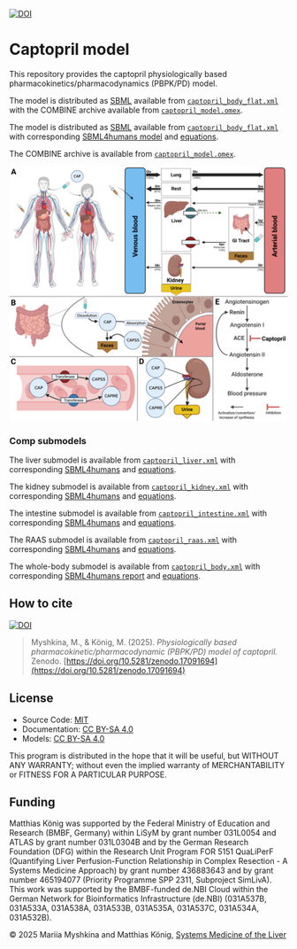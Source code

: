 [![DOI](https://zenodo.org/badge/DOI/10.5281/zenodo.17091694.svg)](https://doi.org/10.5281/zenodo.17091694)

# Captopril model
This repository provides the captopril physiologically based pharmacokinetics/pharmacodynamics (PBPK/PD) model.

The model is distributed as [SBML](http://sbml.org) available from [`captopril_body_flat.xml`](./models/captopril_body_flat.xml) with the COMBINE archive available from [`captopril_model.omex`](./captopril_model.omex).

The model is distributed as [SBML](http://sbml.org) available from [`captopril_body_flat.xml`](./models/captopril_body_flat.xml) with 
corresponding [SBML4humans model](https://sbml4humans.de/model_url?url=https://raw.githubusercontent.com/matthiaskoenig/captopril-model/main/models/captopril_body_flat.xml) and [equations](./models/captopril_body_flat.md).

The COMBINE archive is available from [`captopril_model.omex`](./captopril_model.omex).

![model overview](./figures/captopril_model.png)

### Comp submodels
The liver submodel is available from [`captopril_liver.xml`](./models/captopril_liver.xml) with corresponding [SBML4humans](https://sbml4humans.de/model_url?url=https://raw.githubusercontent.com/matthiaskoenig/captopril-model/main/models/captopril_liver.xml) and [equations](./models/captopril_liver.md).

The kidney submodel is available from [`captopril_kidney.xml`](./models/captopril_kidney.xml) with corresponding [SBML4humans](https://sbml4humans.de/model_url?url=https://raw.githubusercontent.com/matthiaskoenig/captopril-model/main/models/captopril_kidney.xml) and [equations](./models/captopril_kidney.md).

The intestine submodel is available from [`captopril_intestine.xml`](./models/captopril_intestine.xml) with corresponding [SBML4humans](https://sbml4humans.de/model_url?url=https://raw.githubusercontent.com/matthiaskoenig/captopril-model/main/models/captopril_intestine.xml) and [equations](./models/captopril_intestine.md).

The RAAS submodel is available from [`captopril_raas.xml`](./models/captopril_raas.xml) with corresponding [SBML4humans](https://sbml4humans.de/model_url?url=https://raw.githubusercontent.com/matthiaskoenig/captopril-model/main/models/captopril_raas.xml) and [equations](./models/captopril_raas.md).

The whole-body submodel is available from [`captopril_body.xml`](./models/captopril_body.xml) with corresponding [SBML4humans report](https://sbml4humans.de/model_url?url=https://raw.githubusercontent.com/matthiaskoenig/captopril-model/main/models/captopril_body.xml) and [equations](./models/captopril_body.md).

## How to cite
[![DOI](https://zenodo.org/badge/DOI/10.5281/zenodo.17091694.svg)](https://doi.org/10.5281/zenodo.17091694)

> Myshkina, M., & König, M. (2025).
> *Physiologically based pharmacokinetic/pharmacodynamic (PBPK/PD) model of captopril.*   
> Zenodo. [https://doi.org/10.5281/zenodo.17091694](https://doi.org/10.5281/zenodo.17091694)

## License

* Source Code: [MIT](https://opensource.org/license/MIT)
* Documentation: [CC BY-SA 4.0](https://creativecommons.org/licenses/by-sa/4.0/)
* Models: [CC BY-SA 4.0](https://creativecommons.org/licenses/by-sa/4.0/)

This program is distributed in the hope that it will be useful, but WITHOUT ANY
WARRANTY; without even the implied warranty of MERCHANTABILITY or FITNESS FOR A
PARTICULAR PURPOSE.

## Funding
Matthias König was supported by the Federal Ministry of Education and Research (BMBF, Germany) within LiSyM by grant number 031L0054 and ATLAS by grant number 031L0304B and by the German Research Foundation (DFG) within the Research Unit Program FOR 5151 QuaLiPerF (Quantifying Liver Perfusion-Function Relationship in Complex Resection - A Systems Medicine Approach) by grant number 436883643 and by grant number 465194077 (Priority Programme SPP 2311, Subproject SimLivA). This work was supported by the BMBF-funded de.NBI Cloud within the German Network for Bioinformatics Infrastructure (de.NBI) (031A537B, 031A533A, 031A538A, 031A533B, 031A535A, 031A537C, 031A534A, 031A532B). 

© 2025 Mariia Myshkina and Matthias König, [Systems Medicine of the Liver](https://livermetabolism.com)